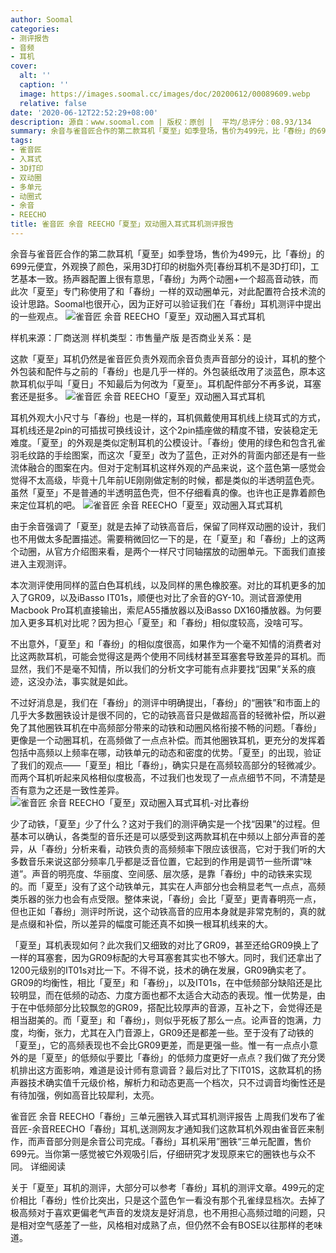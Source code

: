 ```yaml
---
author: Soomal
categories:
- 测评报告
- 音频
- 耳机
cover:
  alt: ''
  caption: ''
  image: https://images.soomal.cc/images/doc/20200612/00089609.webp
  relative: false
date: '2020-06-12T22:52:29+08:00'
description: 源自：www.soomal.com | 版权：原创 |  平均/总评分：08.93/134
summary: 余音与雀音匠合作的第二款耳机「夏至」如季登场，售价为499元，比「春纷」的699元便宜，外观换了颜色，采用3D打印的树脂外壳，工艺基本一致。扬声器配置上很有意思，点名仅使用了春纷中的双动圈，去掉了高音动铁……这是否正和你意？
tags:
- 雀音匠
- 入耳式
- 3D打印
- 双动圈
- 多单元
- 动圈式
- 余音
- REECHO
title: 雀音匠 余音 REECHO「夏至」双动圈入耳式耳机测评报告
---
```


余音与雀音匠合作的第二款耳机「夏至」如季登场，售价为499元，比「春纷」的699元便宜，外观换了颜色，采用3D打印的树脂外壳[春纷耳机不是3D打印]，工艺基本一致。扬声器配置上很有意思，「春纷」为两个动圈+一个超高音动铁，而此次「夏至」专门称使用了和「春纷」一样的双动圈单元，对此配置符合技术流的设计思路。Soomal也很开心，因为正好可以验证我们在「春纷」耳机测评中提出的一些观点。
![雀音匠 余音 REECHO「夏至」双动圈入耳式耳机](https://images.soomal.cc/images/doc/20200604/00089349.webp)





样机来源：厂商送测
样机类型：市售量产版
是否商业关系：是

这款「夏至」耳机仍然是雀音匠负责外观而余音负责声音部分的设计，耳机的整个外包装和配件与之前的「春纷」也是几乎一样的。外包装纸改用了淡蓝色，原本这款耳机似乎叫「夏日」不知最后为何改为「夏至」。耳机配件部分不再多说，耳塞套还是挺多。
![雀音匠 余音 REECHO「夏至」双动圈入耳式耳机](https://images.soomal.cc/images/doc/20200604/00089346.webp)




耳机外观大小尺寸与「春纷」也是一样的，耳机佩戴使用耳机线上绕耳式的方式，耳机线还是2pin的可插拔可换线设计，这个2pin插座做的精度不错，安装稳定无难度。「夏至」的外观是类似定制耳机的公模设计。「春纷」使用的绿色和包含孔雀羽毛纹路的手绘图案，而这次「夏至」改为了蓝色，正对外的背面内部还是有一些流体融合的图案在内。但对于定制耳机这样外观的产品来说，这个蓝色第一感觉会觉得不太高级，毕竟十几年前UE刚刚做定制的时候，都是类似的半透明蓝色壳。虽然「夏至」不是普通的半透明蓝色壳，但不仔细看真的像。也许也正是靠着颜色来定位耳机的吧。
![雀音匠 余音 REECHO「夏至」双动圈入耳式耳机](https://images.soomal.cc/images/doc/20200604/00089354.webp)




由于余音强调了「夏至」就是去掉了动铁高音后，保留了同样双动圈的设计，我们也不用做太多配置描述。需要稍微回忆一下的是，在「夏至」和「春纷」上的这两个动圈，从官方介绍图来看，是两个一样尺寸同轴摆放的动圈单元。下面我们直接进入主观测评。

本次测评使用同样的蓝白色耳机线，以及同样的黑色橡胶塞。对比的耳机更多的加入了GR09，以及iBasso IT01s，顺便也对比了余音的GY-10。测试音源使用Macbook Pro耳机直接输出，索尼A55播放器以及iBasso DX160播放器。为何要加入更多耳机对比呢？因为担心「夏至」和「春纷」相似度较高，没啥可写。

不出意外，「夏至」和「春纷」的相似度很高，如果作为一个毫不知情的消费者对比这两款耳机，可能会觉得这是两个使用不同线材甚至耳塞套导致差异的耳机。而显然，我们不是毫不知情，所以我们的分析文字可能有点非要找“因果”关系的痕迹，这没办法，事实就是如此。

不过好消息是，我们在「春纷」的测评中明确提出，「春纷」的“圈铁”和市面上的几乎大多数圈铁设计是很不同的，它的动铁高音只是做超高音的轻微补偿，所以避免了其他圈铁耳机在中高频部分带来的动铁和动圈风格衔接不畅的问题。「春纷」更像是一个动圈耳机，在高频做了一点点补偿。而其他圈铁耳机，更充分的发挥着包括中高频以上频率在哪，动铁单元的动态和密度的优势。「夏至」的出现，验证了我们的观点――「夏至」相比「春纷」，确实只是在高频较高部分的轻微减少。而两个耳机听起来风格相似度极高，不过我们也发现了一点点细节不同，不清楚是否有意为之还是一致性差异。
![雀音匠 余音 REECHO「夏至」双动圈入耳式耳机-对比春纷](https://images.soomal.cc/images/doc/20200604/00089357.webp)




少了动铁，「夏至」少了什么？这对于我们的测评确实是一个找“因果”的过程。但基本可以确认，各类型的音乐还是可以感受到这两款耳机在中频以上部分声音的差异，从「春纷」分析来看，动铁负责的高频频率下限应该很高，它对于我们听的大多数音乐来说这部分频率几乎都是泛音位置，它起到的作用是调节一些所谓“味道”。声音的明亮度、华丽度、空间感、层次感，是靠「春纷」中的动铁来实现的。而「夏至」没有了这个动铁单元，其实在人声部分也会稍显老气一点点，高频类乐器的张力也会有点受限。整体来说，「春纷」会比「夏至」更青春明亮一点，但也正如「春纷」测评时所说，这个动铁高音的应用本身就是非常克制的，真的就是点缀和补偿，所以差异的幅度可能还真不如换一根耳机线来的大。

「夏至」耳机表现如何？此次我们又细致的对比了GR09，甚至还给GR09换上了一样的耳塞套，因为GR09标配的大号耳塞套其实也不够大。同时，我们还拿出了1200元级别的IT01s对比一下。不得不说，技术的确在发展，GR09确实老了。GR09的均衡性，相比「夏至」和「春纷」，以及IT01s，在中低频部分缺陷还是比较明显，而在低频的动态、力度方面也都不太适合大动态的表现。惟一优势是，由于在中低频部分比较飘忽的GR09，搭配比较厚声的音源，互补之下，会觉得还是相当甜美的。而「夏至」和「春纷」，则似乎死板了那么一点。论声音的饱满，力度，均衡，张力，尤其在入门音源上，GR09还是都差一些。至于没有了动铁的「夏至」，它的高频表现也不会比GR09更差，而是更强一些。惟一有一点点小意外的是「夏至」的低频似乎要比「春纷」的低频力度更好一点点？我们做了充分煲机排出这方面影响，难道是设计师有意调音？最后对比了下IT01S，这款耳机的扬声器技术确实值千元级价格，解析力和动态更高一个档次，只不过调音均衡性还是有待加强，例如高音比较犀利，太亮。



雀音匠 余音 REECHO「春纷」三单元圈铁入耳式耳机测评报告 
上周我们发布了雀音匠-余音REECHO「春纷」耳机,送测网友才通知我们这款耳机外观由雀音匠来制作，而声音部分则是余音公司完成。「春纷」耳机采用”圈铁“三单元配置，售价699元。当你第一感觉被它外观吸引后，仔细研究才发现原来它的圈铁也与众不同。
详细阅读

关于「夏至」耳机的测评，大部分可以参考「春纷」耳机的测评文章。499元的定价相比「春纷」性价比突出，只是这个蓝色乍一看没有那个孔雀绿显档次。去掉了极高频对于喜欢更偏老气声音的发烧友是好消息，也不用担心高频过暗的问题，只是相对空气感差了一些，风格相对成熟了点，但仍然不会有BOSE以往那样的老味道。